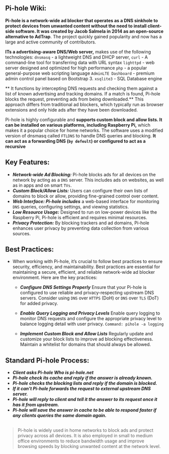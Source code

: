 ## Pi-hole Wiki:

**Pi-hole is a network-wide ad blocker that operates as a DNS sinkhole to protect devices from unwanted content without the need to install client-side software. It was created by Jacob Salmela in 2014 as an open-source alternative to AdTrap**. The project quickly gained popularity and now has a large and active community of contributors. 

**ITs a advertising-aware DNS/Web server,** makes use of the following technologies: `dnsmasq` - a lightweight DNS and DHCP server, `curl` - A command-line tool for transferring data with URL syntax `lighttpd` - web server designed and optimized for high performance `php` - a popular general-purpose web scripting language `AdminLTE Dashboard` - premium admin control panel based on Bootstrap 3. `xsqlite3` - SQL Database engine

** It functions by intercepting DNS requests and checking them against a list of known advertising and tracking domains. If a match is found, Pi-hole blocks the request, preventing ads from being downloaded.** This approach differs from traditional ad blockers, which typically run as browser extensions and only hide ads after they have been downloaded.

Pi-hole is highly configurable and **supports custom block and allow lists. It can be installed on various platforms, including Raspberry Pi,** which makes it a popular choice for home networks. The software uses a modified version of dnsmasq called `FTLDNS` to handle DNS queries and blocking. **It can act as a forwarding DNS (`by defeult`) or configured to act as a recursive** 

## Key Features:

  - ***Network-wide Ad Blocking:*** Pi-hole blocks ads for all devices on the network by acting as a `DNS` server. This includes ads on websites, as well as in apps and on smart `TVs`.
  - ***Custom Block/Allow Lists:*** Users can configure their own lists of domains to block or allow, providing fine-grained control over content.
  - ***Web Interface: Pi-hole includes*** a web-based interface for monitoring `DNS` queries, configuring settings, and viewing statistics.
  - ***Low Resource Usage:*** Designed to run on low-power devices like the Raspberry Pi, Pi-hole is efficient and requires minimal resources.
  - ***Privacy Protection:*** By blocking trackers and ad domains, Pi-hole enhances user privacy by preventing data collection from various sources.
 
## Best Practices:

- When working with Pi-hole, it’s crucial to follow best practices to ensure security, efficiency, and maintainability. Best practices are essential for maintaining a secure, efficient, and reliable network-wide ad blocker environment. Here are the key practices:

  -  ***Configure DNS Settings Properly***
Ensure that your Pi-hole is configured to use reliable and privacy-respecting upstream DNS servers. Consider using `DNS` over `HTTPS` (DoH) or `DNS` over `TLS` (DoT) for added privacy.

  - ***Enable Query Logging and Privacy Levels***
Enable query logging to monitor DNS requests and configure the appropriate privacy level to balance logging detail with user privacy. `Command: pihole -a logging`

  - ***Implement Custom Block and Allow Lists***
Regularly update and customize your block lists to improve ad blocking effectiveness. Maintain a whitelist for domains that should always be allowed.

## Standard Pi-hole Process:

  - ***Client asks Pi-hole Who is pi-hole.net***
  - ***Pi-hole check its cache and reply if the answer is already known.***
  - ***Pi-hole checks the blocking lists and reply if the domain is blocked.***
  - ***If it can't Pi-hole forwards the request to external upstream DNS server.***
  - ***Pi-hole will reply to client and tell it the answer to its request once it has it from upstream.***
  - ***Pi-hole will save the answer in cache to be able to respond faster if any clients queries the same domain again.***

##
> Pi-hole is widely used in home networks to block ads and protect privacy across all devices. It is also employed in small to medium office environments to reduce bandwidth usage and improve browsing speeds by blocking unwanted content at the network level.

